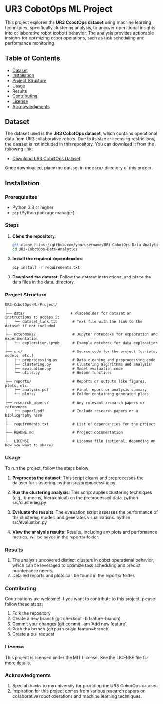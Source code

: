 # UR3 CobotOps ML Project

This project explores the **UR3 CobotOps dataset** using machine learning techniques, specifically clustering analysis, to uncover operational insights into collaborative robot (cobot) behavior. The analysis provides actionable insights for optimizing cobot operations, such as task scheduling and performance monitoring.

## Table of Contents
- [Dataset](#dataset)
- [Installation](#installation)
- [Project Structure](#project-structure)
- [Usage](#usage)
- [Results](#results)
- [Contributing](#contributing)
- [License](#license)
- [Acknowledgments](#acknowledgments)

## Dataset

The dataset used is the **UR3 CobotOps dataset**, which contains operational data from UR3 collaborative robots. Due to its size or licensing restrictions, the dataset is not included in this repository. You can download it from the following link:

- [Download UR3 CobotOps Dataset](https://link-to-dataset.com)

Once downloaded, place the dataset in the `data/` directory of this project.

## Installation

### Prerequisites

- Python 3.8 or higher
- `pip` (Python package manager)

### Steps

1. **Clone the repository**:
   ```bash
   git clone https://github.com/yourusername/UR3-CobotOps-Data-Analytics.git
   cd UR3-CobotOps-Data-Analytics

2. **Install the required dependencies**:
    ```bash
    pip install -r requirements.txt

3. **Download the dataset**: 
    Follow the dataset instructions, and place the data files in the data/ directory.

### Project Structure

    UR3-CobotOps-ML-Project/
    │
    ├── data/                     # Placeholder for dataset or instructions to access it
    │   └── dataset_link.txt       # Text file with the link to the dataset if not included
    │
    ├── notebooks/                 # Jupyter notebooks for exploration and experimentation
    │   └── exploration.ipynb      # Example notebook for data exploration
    │
    ├── src/                       # Source code for the project (scripts, models, etc.)
    │   ├── preprocessing.py       # Data cleaning and preprocessing code
    │   ├── clustering.py          # Clustering algorithms and analysis
    │   ├── evaluation.py          # Model evaluation code
    │   └── utils.py               # Helper functions
    │
    ├── reports/                   # Reports or outputs like figures, plots, etc.
    │   ├── analysis.pdf           # Final report or analysis summary
    │   └── plots/                 # Folder containing generated plots
    │
    ├── research_papers/           # Any relevant research papers or references
    │   └── paper1.pdf             # Include research papers or a bibliography here
    │
    ├── requirements.txt           # List of dependencies for the project
    │
    ├── README.md                  # Project documentation
    │
    └── LICENSE                    # License file (optional, depending on how you want to share)


### Usage

To run the project, follow the steps below:

1. **Preprocess the dataset**: This script cleans and preprocesses the dataset for clustering.
    python src/preprocessing.py

2. **Run the clustering analysis**: This script applies clustering techniques (e.g., k-means, hierarchical) on the preprocessed data.
    python src/clustering.py

3. **Evaluate the results**: The evaluation script assesses the performance of the clustering models and generates visualizations.
    python src/evaluation.py

4. **View the analysis results**: Results, including any plots and performance metrics, will be saved in the reports/ folder.

### Results

1. The analysis uncovered distinct clusters in cobot operational behavior, which can be leveraged to optimize task scheduling and predict maintenance needs.
2. Detailed reports and plots can be found in the reports/ folder.

### Contributing

Contributions are welcome! If you want to contribute to this project, please follow these steps:

1. Fork the repository
2. Create a new branch (git checkout -b feature-branch)
3. Commit your changes (git commit -am 'Add new feature')
4. Push the branch (git push origin feature-branch)
5. Create a pull request

### License

This project is licensed under the MIT License. See the LICENSE file for more details.

### Acknowledgments

1. Special thanks to my university for providing the UR3 CobotOps dataset.
2. Inspiration for this project comes from various research papers on collaborative robot operations and machine learning techniques.
